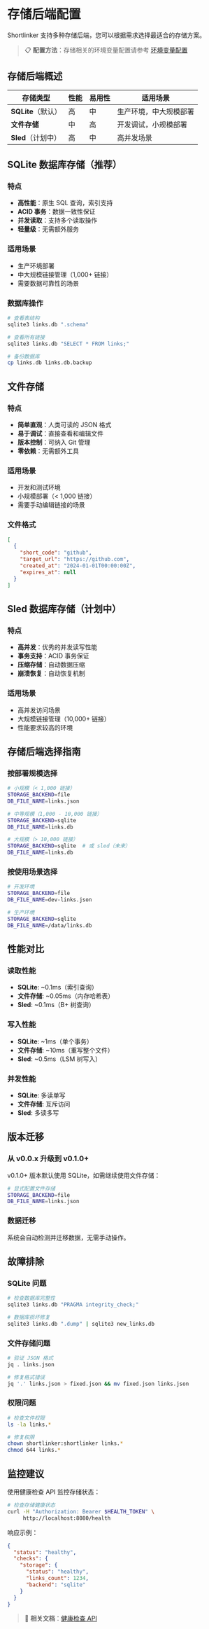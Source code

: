 # 存储后端配置

Shortlinker 支持多种存储后端，您可以根据需求选择最适合的存储方案。

> 📋 **配置方法**：存储相关的环境变量配置请参考 [环境变量配置](/config/)

## 存储后端概述

| 存储类型 | 性能 | 易用性 | 适用场景 |
|----------|------|--------|----------|
| **SQLite**（默认） | 高 | 中 | 生产环境，中大规模部署 |
| **文件存储** | 中 | 高 | 开发调试，小规模部署 |
| **Sled**（计划中） | 高 | 中 | 高并发场景 |

## SQLite 数据库存储（推荐）

### 特点
- **高性能**：原生 SQL 查询，索引支持
- **ACID 事务**：数据一致性保证
- **并发读取**：支持多个读取操作
- **轻量级**：无需额外服务

### 适用场景
- 生产环境部署
- 中大规模链接管理（1,000+ 链接）
- 需要数据可靠性的场景

### 数据库操作
```bash
# 查看表结构
sqlite3 links.db ".schema"

# 查看所有链接
sqlite3 links.db "SELECT * FROM links;"

# 备份数据库
cp links.db links.db.backup
```

## 文件存储

### 特点
- **简单直观**：人类可读的 JSON 格式
- **易于调试**：直接查看和编辑文件
- **版本控制**：可纳入 Git 管理
- **零依赖**：无需额外工具

### 适用场景
- 开发和测试环境
- 小规模部署（< 1,000 链接）
- 需要手动编辑链接的场景

### 文件格式
```json
[
  {
    "short_code": "github",
    "target_url": "https://github.com",
    "created_at": "2024-01-01T00:00:00Z",
    "expires_at": null
  }
]
```

## Sled 数据库存储（计划中）

### 特点
- **高并发**：优秀的并发读写性能
- **事务支持**：ACID 事务保证
- **压缩存储**：自动数据压缩
- **崩溃恢复**：自动恢复机制

### 适用场景
- 高并发访问场景
- 大规模链接管理（10,000+ 链接）
- 性能要求较高的环境

## 存储后端选择指南

### 按部署规模选择

```bash
# 小规模（< 1,000 链接）
STORAGE_BACKEND=file
DB_FILE_NAME=links.json

# 中等规模（1,000 - 10,000 链接）
STORAGE_BACKEND=sqlite
DB_FILE_NAME=links.db

# 大规模（> 10,000 链接）
STORAGE_BACKEND=sqlite  # 或 sled（未来）
DB_FILE_NAME=links.db
```

### 按使用场景选择

```bash
# 开发环境
STORAGE_BACKEND=file
DB_FILE_NAME=dev-links.json

# 生产环境
STORAGE_BACKEND=sqlite
DB_FILE_NAME=/data/links.db
```

## 性能对比

### 读取性能
- **SQLite**: ~0.1ms（索引查询）
- **文件存储**: ~0.05ms（内存哈希表）
- **Sled**: ~0.1ms（B+ 树查询）

### 写入性能
- **SQLite**: ~1ms（单个事务）
- **文件存储**: ~10ms（重写整个文件）
- **Sled**: ~0.5ms（LSM 树写入）

### 并发性能
- **SQLite**: 多读单写
- **文件存储**: 互斥访问
- **Sled**: 多读多写

## 版本迁移

### 从 v0.0.x 升级到 v0.1.0+

v0.1.0+ 版本默认使用 SQLite，如需继续使用文件存储：

```bash
# 显式配置文件存储
STORAGE_BACKEND=file
DB_FILE_NAME=links.json
```

### 数据迁移

系统会自动检测并迁移数据，无需手动操作。

## 故障排除

### SQLite 问题
```bash
# 检查数据库完整性
sqlite3 links.db "PRAGMA integrity_check;"

# 数据库损坏修复
sqlite3 links.db ".dump" | sqlite3 new_links.db
```

### 文件存储问题
```bash
# 验证 JSON 格式
jq . links.json

# 修复格式错误
jq '.' links.json > fixed.json && mv fixed.json links.json
```

### 权限问题
```bash
# 检查文件权限
ls -la links.*

# 修复权限
chown shortlinker:shortlinker links.*
chmod 644 links.*
```

## 监控建议

使用健康检查 API 监控存储状态：

```bash
# 检查存储健康状态
curl -H "Authorization: Bearer $HEALTH_TOKEN" \
     http://localhost:8080/health
```

响应示例：
```json
{
  "status": "healthy",
  "checks": {
    "storage": {
      "status": "healthy",
      "links_count": 1234,
      "backend": "sqlite"
    }
  }
}
```

> 🔗 **相关文档**：[健康检查 API](/api/health)

